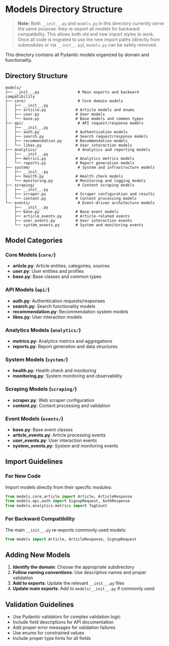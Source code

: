# Models Directory Structure

> **Note:**
> Both `__init__.py` and `models.py` in this directory currently serve the same purpose: they re-export all models for backward compatibility. This allows both old and new import styles to work. Once all code is migrated to use the new import paths (directly from submodules or via `__init__.py`), `models.py` can be safely removed.

This directory contains all Pydantic models organized by domain and functionality.

## Directory Structure

```
models/
├── __init__.py                 # Main exports and backward compatibility
├── core/                       # Core domain models
│   ├── __init__.py
│   ├── article.py             # Article models and enums
│   ├── user.py                # User models
│   └── base.py                # Base models and common types
├── api/                        # API request/response models
│   ├── __init__.py
│   ├── auth.py                # Authentication models
│   ├── search.py              # Search request/response models
│   ├── recommendation.py      # Recommendation models
│   └── likes.py               # User interaction models
├── analytics/                  # Analytics and reporting models
│   ├── __init__.py
│   ├── metrics.py             # Analytics metrics models
│   └── reports.py             # Report generation models
├── system/                     # System and infrastructure models
│   ├── __init__.py
│   ├── health.py              # Health check models
│   └── monitoring.py          # Monitoring and logging models
├── scraping/                   # Content scraping models
│   ├── __init__.py
│   ├── scraper.py             # Scraper configuration and results
│   └── content.py             # Content processing models
└── events/                     # Event-driven architecture models
    ├── __init__.py
    ├── base.py                # Base event models
    ├── article_events.py      # Article-related events
    ├── user_events.py         # User interaction events
    └── system_events.py       # System and monitoring events
```

## Model Categories

### Core Models (`core/`)
- **article.py**: Article entities, categories, sources
- **user.py**: User entities and profiles
- **base.py**: Base classes and common types

### API Models (`api/`)
- **auth.py**: Authentication requests/responses
- **search.py**: Search functionality models
- **recommendation.py**: Recommendation system models
- **likes.py**: User interaction models

### Analytics Models (`analytics/`)
- **metrics.py**: Analytics metrics and aggregations
- **reports.py**: Report generation and data structures

### System Models (`system/`)
- **health.py**: Health check and monitoring
- **monitoring.py**: System monitoring and observability

### Scraping Models (`scraping/`)
- **scraper.py**: Web scraper configuration
- **content.py**: Content processing and validation

### Event Models (`events/`)
- **base.py**: Base event classes
- **article_events.py**: Article processing events
- **user_events.py**: User interaction events
- **system_events.py**: System and monitoring events

## Import Guidelines

### For New Code
Import models directly from their specific modules:
```python
from models.core.article import Article, ArticleResponse
from models.api.auth import SignupRequest, AuthResponse
from models.analytics.metrics import TagCount
```

### For Backward Compatibility
The main `__init__.py` re-exports commonly used models:
```python
from models import Article, ArticleResponse, SignupRequest
```

## Adding New Models

1. **Identify the domain**: Choose the appropriate subdirectory
2. **Follow naming conventions**: Use descriptive names and proper validation
3. **Add to exports**: Update the relevant `__init__.py` files
4. **Update main exports**: Add to `models/__init__.py` if commonly used

## Validation Guidelines

- Use Pydantic validators for complex validation logic
- Include field descriptions for API documentation
- Add proper error messages for validation failures
- Use enums for constrained values
- Include proper type hints for all fields